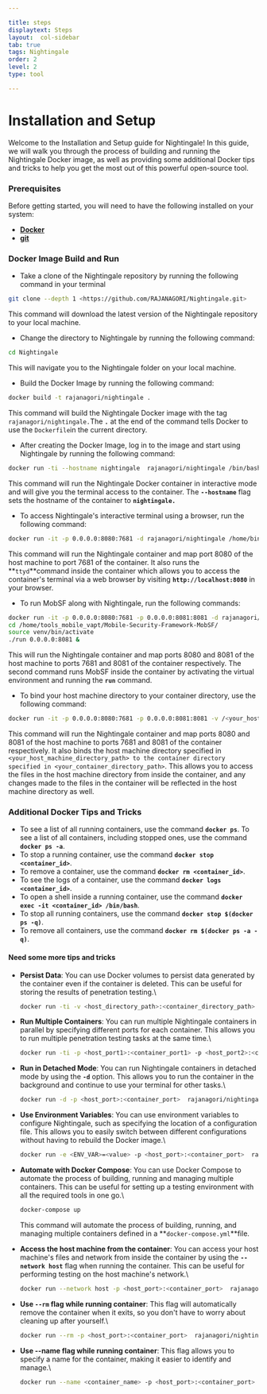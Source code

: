 ```yaml
---

title: steps
displaytext: Steps
layout:  col-sidebar
tab: true
tags: Nightingale
order: 2
level: 2
type: tool

---
```

# Installation and Setup

Welcome to the Installation and Setup guide for Nightingale! In this guide, we will walk you through the process of building and running the Nightingale Docker image, as well as providing some additional Docker tips and tricks to help you get the most out of this powerful open-source tool.

### **Prerequisites**

Before getting started, you will need to have the following installed on your system:

* [**Docker**](https://www.docker.com/)
* [**git**](https://git-scm.com/)

### **Docker Image Build and Run**

* Take a clone of the Nightingale repository by running the following command in your terminal

```bash
git clone --depth 1 <https://github.com/RAJANAGORI/Nightingale.git>
```

This command will download the latest version of the Nightingale repository to your local machine.

* Change the directory to Nightingale by running the following command:

```bash
cd Nightingale
```

This will navigate you to the Nightingale folder on your local machine.

* Build the Docker Image by running the following command:

```bash
docker build -t rajanagori/nightingale .
```

This command will build the Nightingale Docker image with the tag `rajanagori/nightingale.`The **`.`** at the end of the command tells Docker to use the `Dockerfile`in the current directory.

* After creating the Docker Image, log in to the image and start using Nightingale by running the following command:

```bash
docker run -ti --hostname nightingale  rajanagori/nightingale /bin/bash
```

This command will run the Nightingale Docker container in interactive mode and will give you the terminal access to the container. The **`--hostname`** flag sets the hostname of the container to **`nightingale.`**

* To access Nightingale's interactive terminal using a browser, run the following command:

```bash
docker run -it -p 0.0.0.0:8080:7681 -d rajanagori/nightingale /home/binaries/ttyd -p 7681 bash
```

This command will run the Nightingale container and map port 8080 of the host machine to port 7681 of the container. It also runs the \*\*`ttyd`\*\*command inside the container which allows you to access the container's terminal via a web browser by visiting **`http://localhost:8080`** in your browser.

* To run MobSF along with Nightingale, run the following commands:

```bash
docker run -it -p 0.0.0.0:8080:7681 -p 0.0.0.0:8081:8081 -d rajanagori/nightingale /home/binaries/ttyd -p 7681 bash
cd /home/tools_mobile_vapt/Mobile-Security-Framework-MobSF/
source venv/bin/activate
./run 0.0.0.0:8081 &
```

This will run the Nightingale container and map ports 8080 and 8081 of the host machine to ports 7681 and 8081 of the container respectively. The second command runs MobSF inside the container by activating the virtual environment and running the **`run`** command.

* To bind your host machine directory to your container directory, use the following command:

```bash
docker run -it -p 0.0.0.0:8080:7681 -p 0.0.0.0:8081:8081 -v /<your_host_machine_directory_path>:/<your_container_directory_path> -d rajanagori/nightingale /home/binaries/ttyd -p 7681 bash
```

This command will run the Nightingale container and map ports 8080 and 8081 of the host machine to ports 7681 and 8081 of the container respectively. It also binds the host machine directory specified in `<your_host_machine_directory_path> to the container directory specified in <your_container_directory_path>`. This allows you to access the files in the host machine directory from inside the container, and any changes made to the files in the container will be reflected in the host machine directory as well.

### **Additional Docker Tips and Tricks**

* To see a list of all running containers, use the command **`docker ps`**. To see a list of all containers, including stopped ones, use the command **`docker ps -a`**.
* To stop a running container, use the command **`docker stop <container_id>`**.
* To remove a container, use the command **`docker rm <container_id>`**.
* To see the logs of a container, use the command **`docker logs <container_id>`**.
* To open a shell inside a running container, use the command **`docker exec -it <container_id> /bin/bash`**.
* To stop all running containers, use the command **`docker stop $(docker ps -q)`**.
* To remove all containers, use the command **`docker rm $(docker ps -a -q)`**.

#### Need some more tips and tricks

*   **Persist Data**: You can use Docker volumes to persist data generated by the container even if the container is deleted. This can be useful for storing the results of penetration testing.\


    ```bash
    docker run -ti -v <host_directory_path>:<container_directory_path> rajanagori/nightingale /bin/bash
    ```
*   **Run Multiple Containers**: You can run multiple Nightingale containers in parallel by specifying different ports for each container. This allows you to run multiple penetration testing tasks at the same time.\


    ```bash
    docker run -ti -p <host_port1>:<container_port1> -p <host_port2>:<container_port2>  rajanagori/nightingale /bin/bash
    ```
*   **Run in Detached Mode**: You can run Nightingale containers in detached mode by using the **`-d`** option. This allows you to run the container in the background and continue to use your terminal for other tasks.\


    ```bash
    docker run -d -p <host_port>:<container_port>  rajanagori/nightingale /bin/bash
    ```
*   **Use Environment Variables**: You can use environment variables to configure Nightingale, such as specifying the location of a configuration file. This allows you to easily switch between different configurations without having to rebuild the Docker image.\


    ```bash
    docker run -e <ENV_VAR>=<value> -p <host_port>:<container_port>  rajanagori/nightingale /bin/bash
    ```
*   **Automate with Docker Compose**: You can use Docker Compose to automate the process of building, running and managing multiple containers. This can be useful for setting up a testing environment with all the required tools in one go.\


    ```bash
    docker-compose up
    ```

    This command will automate the process of building, running, and managing multiple containers defined in a \*\*`docker-compose.yml`\*\*file.&#x20;
*   **Access the host machine from the container**: You can access your host machine's files and network from inside the container by using the **`--network host`** flag when running the container. This can be useful for performing testing on the host machine's network.\


    ```bash
    docker run --network host -p <host_port>:<container_port>  rajanagori/nightingale /bin/bash
    ```
*   **Use `--rm` flag while running container**: This flag will automatically remove the container when it exits, so you don't have to worry about cleaning up after yourself.\


    ```bash
    docker run --rm -p <host_port>:<container_port>  rajanagori/nightingale /bin/bash
    ```
*   **Use --name flag while running container**: This flag allows you to specify a name for the container, making it easier to identify and manage.\


    ```bash
    docker run --name <container_name> -p <host_port>:<container_port>  rajanagori/nightingale /bin/bash
    ```